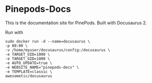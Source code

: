 # Pinepods-Docs

This is the documentation site for PinePods. Built with Docusaurus 2. 

Run with 

```
sudo docker run -d --name=docusaurus \
-p 80:80 \
-v /home/myuser/docusaurus/config:/docusaurus \
-e TARGET_UID=1000 \
-e TARGET_GID=1000 \
-e AUTO_UPDATE=true \
-e WEBSITE_NAME="pinepods-docs" \
-e TEMPLATE=classic \
awesometic/docusaurus
```
